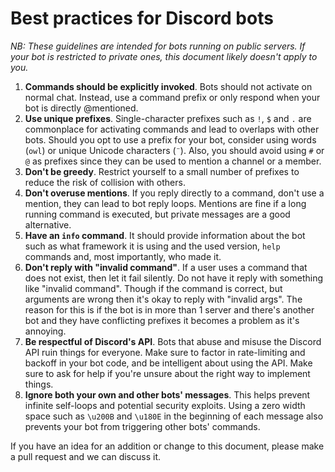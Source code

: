 # Best practices for Discord bots


*NB: These guidelines are intended for bots running on public servers. If your
bot is restricted to private ones, this document likely doesn't apply to you.*

1. **Commands should be explicitly invoked**. Bots should not activate on
normal chat. Instead, use a command prefix or only respond when your bot is
directly @mentioned.
2. **Use unique prefixes**. Single-character prefixes such as `!`, `$` and `.`
are commonplace for activating commands and lead to overlaps with other bots.
Should you opt to use a prefix for your bot, consider using words (`owl`) or
unique Unicode characters (`¨`). Also, you should avoid using `#` or `@` as
prefixes since they can be used to mention a channel or a member.
3. **Don't be greedy**. Restrict yourself to a small number of prefixes to
reduce the risk of collision with others.
4. **Don't overuse mentions**. If you reply directly to a command, don't use a
mention, they can lead to bot reply loops. Mentions are fine if a long running
command is executed, but private messages are a good alternative.
5. **Have an `info` command**. It should provide information about the bot
such as what framework it is using and the used version, `help` commands and,
most importantly, who made it.
6. **Don't reply with "invalid command"**. If a user uses a command that does
not exist, then let it fail silently. Do not have it reply with something like
"invalid command". Though if the command is correct, but arguments are wrong
then it's okay to reply with "invalid args". The reason for this is if the bot
is in more than 1 server and there's another bot and they have conflicting
prefixes it becomes a problem as it's annoying.
7. **Be respectful of Discord's API**. Bots that abuse and misuse the Discord
API ruin things for everyone. Make sure to factor in rate-limiting and backoff
in your bot code, and be intelligent about using the API. Make sure to ask for
help if you're unsure about the right way to implement things.
8. **Ignore both your own and other bots' messages**. This helps prevent infinite
self-loops and potential security exploits. Using a zero width space such as `\u200B`
and `\u180E` in the beginning of each message also prevents your bot from
triggering other bots' commands.

If you have an idea for an addition or change to this document, please make a
pull request and we can discuss it.
